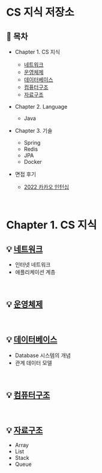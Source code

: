 # CS 지식 저장소

## :memo: 목차

- Chapter 1. CS 지식
  - [네트워크](https://github.com/jojaeng2/Preparing-for-the-interview/tree/main/CS/Network)
  - [운영체제](https://github.com/jojaeng2/Preparing-for-the-interview/tree/main/CS/OperatingSystem)
  - [데이터베이스](https://github.com/jojaeng2/Preparing-for-the-interview/tree/main/CS/Database)
  - [컴퓨터구조](https://github.com/jojaeng2/Preparing-for-the-interview/tree/main/CS/ComputerStructure)
  - [자료구조](https://github.com/jojaeng2/Preparing-for-the-interview/tree/main/CS/DataStructure)
- Chapter 2. Language
  - Java
- Chapter 3. 기술
  - Spring
  - Redis
  - JPA
  - Docker

- 면접 후기
  - [2022 카카오 인턴십](https://blog.naver.com/ds4ouj/222767468397)
  

</br>

# Chapter 1. CS 지식
## :bulb: [네트워크](https://github.com/jojaeng2/Preparing-for-the-interview/tree/main/CS/Network)
  - 인터넷 네트워크
  - 애플리케이션 계층


</br>

## :bulb: [운영체제](https://github.com/jojaeng2/Preparing-for-the-interview/tree/main/CS/OperatingSystem)


</br>

## :bulb: [데이터베이스](https://github.com/jojaeng2/Preparing-for-the-interview/tree/main/CS/Database)
  - Database 시스템의 개념
  - 관계 데이터 모델

</br>

## :bulb: [컴퓨터구조](https://github.com/jojaeng2/Preparing-for-the-interview/tree/main/CS/ComputerStructure)

</br>

## :bulb: [자료구조](https://github.com/jojaeng2/Preparing-for-the-interview/tree/main/CS/DataStructure)
  - Array
  - List
  - Stack
  - Queue
